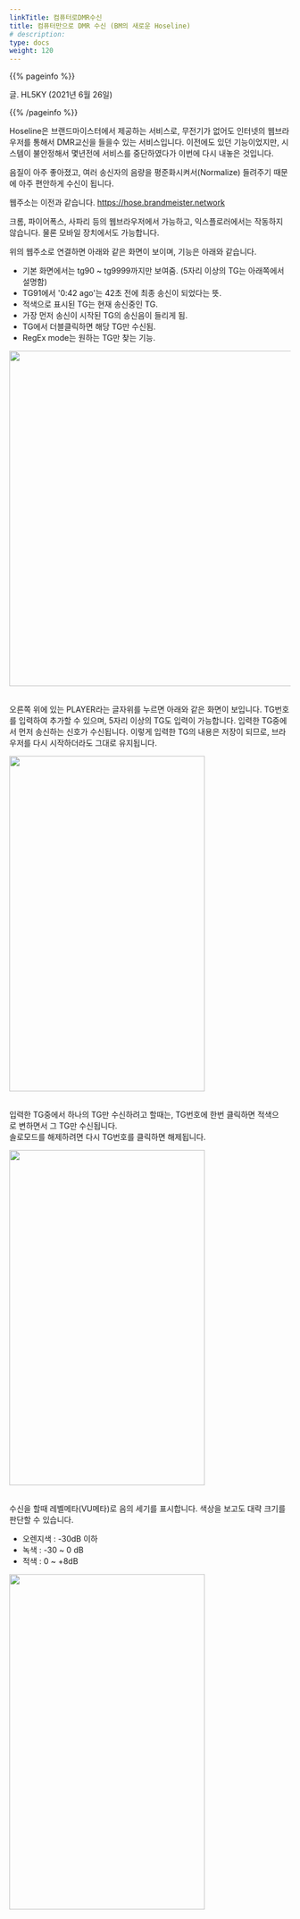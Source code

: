 ```yaml
---
linkTitle: 컴퓨터로DMR수신
title: 컴퓨터만으로 DMR 수신 (BM의 새로운 Hoseline)
# description:
type: docs
weight: 120
---
```


{{% pageinfo %}}

글. HL5KY (2021년 6월 26일)

{{% /pageinfo %}}


Hoseline은 브랜드마이스터에서 제공하는 서비스로, 무전기가 없어도 인터넷의 웹브라우저를 통해서 DMR교신을 들을수 있는 서비스입니다. 이전에도 있던 기능이었지만, 시스템이 불안정해서 몇년전에 서비스를 중단하였다가 이번에 다시 내놓은 것입니다.

음질이 아주 좋아졌고, 여러 송신자의 음량을 평준화시켜서(Normalize) 들려주기 때문에 아주 편안하게 수신이 됩니다.

웹주소는 이전과 같습니다.
https://hose.brandmeister.network

크롬, 파이어폭스, 사파리 등의 웹브라우저에서 가능하고, 익스플로러에서는 작동하지 않습니다. 물론 모바일 장치에서도 가능합니다.

위의 웹주소로 연결하면 아래와 같은 화면이 보이며, 기능은 아래와 같습니다.
- 기본 화면에서는 tg90 ~ tg9999까지만 보여줌. (5자리 이상의 TG는 아래쪽에서 설명함)
- TG91에서 '0:42 ago'는 42초 전에 최종 송신이 되었다는 뜻.
- 적색으로 표시된 TG는 현재 송신중인 TG.
- 가장 먼저 송신이 시작된 TG의 송신음이 들리게 됨.
- TG에서 더블클릭하면 해당 TG만 수신됨.
- RegEx mode는 원하는 TG만 찾는 기능.

<img src="/networks/img/hoseline_1.jpeg" style="width:800px;height:600"><br>
<br>

오른쪽 위에 있는 PLAYER라는 글자위를 누르면 아래와 같은 화면이 보입니다. TG번호를 입력하여 추가할 수 있으며, 5자리 이상의 TG도 입력이 가능합니다. 입력한 TG중에서 먼저 송신하는 신호가 수신됩니다. 이렇게 입력한 TG의 내용은 저장이 되므로, 브라우저를 다시 시작하더라도 그대로 유지됩니다.<br>

<img src="/networks/img/hoseline_2.jpeg" style="width:350px;height:600"><br>
<br>

입력한 TG중에서 하나의 TG만 수신하려고 할때는, TG번호에 한번 클릭하면 적색으로 변하면서 그 TG만 수신됩니다.<br>
솔로모드를 해제하려면 다시 TG번호를 클릭하면 해제됩니다.<br>

<img src="/networks/img/hoseline_3.jpeg" style="width:350px;height:600"><br>
<br>

수신을 할때 레벨메타(VU메타)로 음의 세기를 표시합니다. 색상을 보고도 대략 크기를 판단할 수 있습니다.
- 오렌지색 : -30dB 이하
- 녹색 : -30 ~ 0 dB
- 적색 : 0 ~ +8dB<br>

<img src="/networks/img/hoseline_4.jpeg" style="width:350px;height:600"><br>